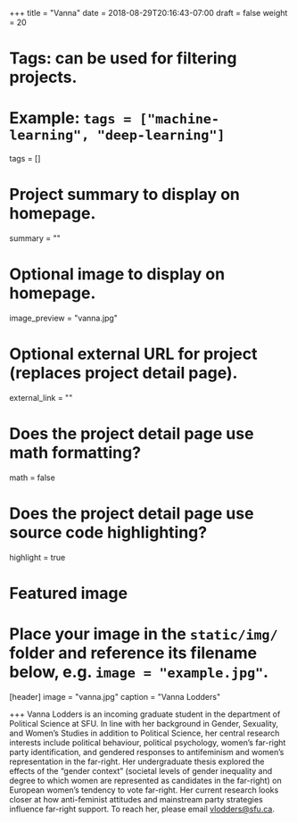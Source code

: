 +++
title = "Vanna"
date = 2018-08-29T20:16:43-07:00
draft = false
weight = 20

# Tags: can be used for filtering projects.
# Example: `tags = ["machine-learning", "deep-learning"]`
tags = []

# Project summary to display on homepage.
summary = ""

# Optional image to display on homepage.
image_preview = "vanna.jpg"

# Optional external URL for project (replaces project detail page).
external_link = ""

# Does the project detail page use math formatting?
math = false

# Does the project detail page use source code highlighting?
highlight = true

# Featured image
# Place your image in the `static/img/` folder and reference its filename below, e.g. `image = "example.jpg"`.
[header]
image = "vanna.jpg"
caption = "Vanna Lodders"

+++
Vanna Lodders is an incoming graduate student in the department of Political Science at SFU. In line with her background in Gender, Sexuality, and Women’s Studies in addition to Political Science, her central research interests include political behaviour, political psychology, women’s far-right party identification, and gendered responses to antifeminism and women’s representation in the far-right. Her undergraduate thesis explored the effects of the “gender context” (societal levels of gender inequality and degree to which women are represented as candidates in the far-right) on European women’s tendency to vote far-right.
Her current research looks closer at how anti-feminist attitudes and mainstream party strategies influence far-right support. 
To reach her, please email vlodders@sfu.ca.
